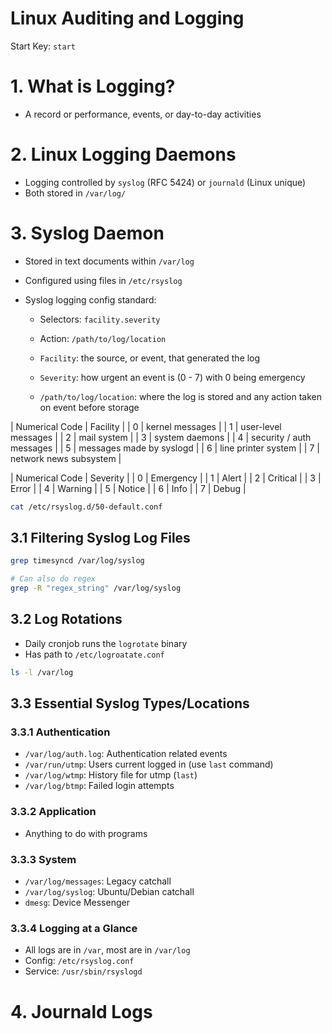 # Linux Auditing and Logging

Start Key: `start`

# 1. What is Logging?

- A record or performance, events, or day-to-day activities

# 2. Linux Logging Daemons

- Logging controlled by `syslog` (RFC 5424) or `journald` (Linux unique)
- Both stored in `/var/log/`

# 3. Syslog Daemon

- Stored in text documents within `/var/log`
- Configured using files in `/etc/rsyslog`

- Syslog logging config standard:
    - Selectors: `facility.severity`
    - Action: `/path/to/log/location`

    - `Facility`: the source, or event, that generated the log
    - `Severity`: how urgent an event is (0 - 7) with 0 being emergency
    - `/path/to/log/location`: where the log is stored and any action taken on event before storage

| Numerical Code | Facility |
| 0 | kernel messages |
| 1 | user-level messages |
| 2 | mail system |
| 3 | system daemons |
| 4 | security / auth messages |
| 5 | messages made by syslogd |
| 6 | line printer system |
| 7 | network news subsystem |

| Numerical Code | Severity |
| 0 | Emergency |
| 1 | Alert |
| 2 | Critical |
| 3 | Error |
| 4 | Warning |
| 5 | Notice |
| 6 | Info |
| 7 | Debug |

```bash
cat /etc/rsyslog.d/50-default.conf
```

## 3.1 Filtering Syslog Log Files

```bash
grep timesyncd /var/log/syslog

# Can also do regex
grep -R "regex_string" /var/log/syslog
```

## 3.2 Log Rotations

- Daily cronjob runs the `logrotate` binary
- Has path to `/etc/logroatate.conf`

```bash
ls -l /var/log
```

## 3.3 Essential Syslog Types/Locations

### 3.3.1 Authentication

- `/var/log/auth.log`: Authentication related events
- `/var/run/utmp`: Users current logged in (use `last` command)
- `/var/log/wtmp`: History file for utmp (`last`)
- `/var/log/btmp`: Failed login attempts

### 3.3.2 Application

- Anything to do with programs

### 3.3.3 System

- `/var/log/messages`: Legacy catchall
- `/var/log/syslog`: Ubuntu/Debian catchall
- `dmesg`: Device Messenger

### 3.3.4 Logging at a Glance

- All logs are in `/var`, most are in `/var/log`
- Config: `/etc/rsyslog.conf`
- Service: `/usr/sbin/rsyslogd`

# 4. Journald Logs
